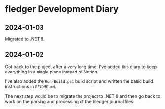 # fledger Development Diary

## 2024-01-03

Migrated to .NET 8.

## 2024-01-02

Got back to the project after a very long time. I've added this diary to keep
everything in a single place instead of Notion.

I've also added the `Run-Build.ps1` build script and written the basic build 
instructions in `README.md`.

The next step would be to migrate the project to .NET 8 and then go back to 
work on the parsing and processing of the hledger journal files.
